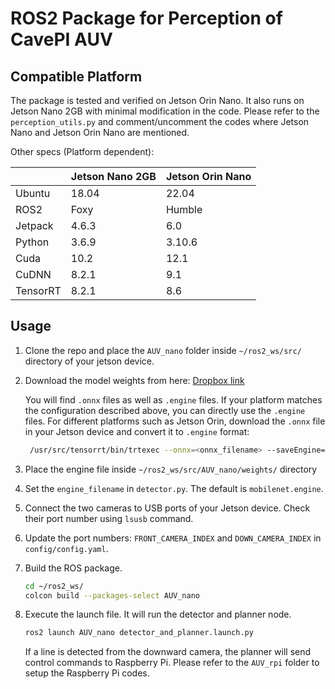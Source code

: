 # ROS2 Package for Perception of CavePI AUV

## Compatible Platform

The package is tested and verified on Jetson Orin Nano. It also runs on Jetson Nano 2GB with minimal modification in the code. Please refer to the `perception_utils.py` and comment/uncomment the codes where Jetson Nano and Jetson Orin Nano are mentioned.

Other specs (Platform dependent):

|            | Jetson Nano 2GB   | Jetson Orin Nano   |
| ---------  | ----------------  | ------------------ |
| Ubuntu     |      18.04        |    22.04           |
| ROS2       |      Foxy         |    Humble          |
| Jetpack    |    4.6.3          |      6.0           |
| Python     |      3.6.9        |      3.10.6        |
| Cuda       |      10.2         |      12.1          |
| CuDNN      |      8.2.1        |      9.1           |
| TensorRT   |      8.2.1        |      8.6           |



## Usage

1. Clone the repo and place the `AUV_nano` folder inside `~/ros2_ws/src/` directory of your jetson device.
2. Download the model weights from here: [Dropbox link](https://www.dropbox.com/scl/fo/6oin10fofx2k8ffhxluia/AJO9DvS03urmhyW1etIEWww?rlkey=bu4xx6g4re4qdunjx313njqqo&st=e0ep0fvo&dl=0)
   
   You will find `.onnx` files as well as `.engine` files. If your platform matches the configuration described above, you can directly use the `.engine` files. For different platforms such as Jetson Orin, download the `.onnx` file in your Jetson device and convert it to `.engine` format:
   ```sh
    /usr/src/tensorrt/bin/trtexec --onnx=<onnx_filename> --saveEngine=<engine_filename>
   ```
3. Place the engine file inside `~/ros2_ws/src/AUV_nano/weights/` directory
4. Set the `engine_filename` in `detector.py`. The default is `mobilenet.engine`.
5. Connect the two cameras to USB ports of your Jetson device. Check their port number using `lsusb` command.
6. Update the port numbers: `FRONT_CAMERA_INDEX` and `DOWN_CAMERA_INDEX` in `config/config.yaml`.  

7. Build the ROS package.
   ```sh
   cd ~/ros2_ws/
   colcon build --packages-select AUV_nano
   ```
8. Execute the launch file. It will run the detector and planner node.
   ```sh
   ros2 launch AUV_nano detector_and_planner.launch.py
   ```
   If a line is detected from the downward camera, the planner will send control commands to Raspberry Pi. Please refer to the `AUV_rpi` folder to setup the Raspberry Pi codes.


